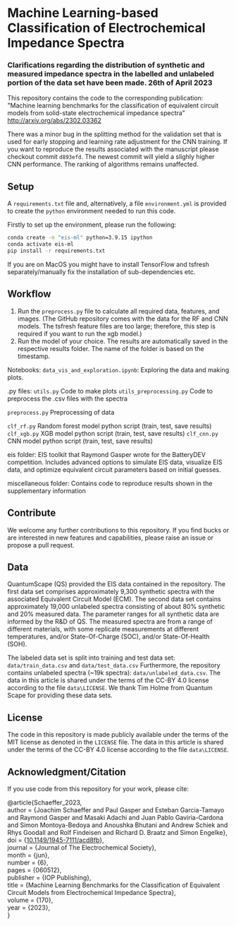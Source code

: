 # Machine Learning-based Classification of Electrochemical Impedance Spectra

### Clarifications regarding the distribution of synthetic and measured impedance spectra in the labelled and unlabeled portion of the data set have been made. 26th of April 2023

This repository contains the code to the corresponding publication:
"Machine learning benchmarks for the classification of equivalent circuit models from solid-state electrochemical impedance spectra"
http://arxiv.org/abs/2302.03362

There was a minor bug in the splitting method for the validation set that is used for early stopping and learning rate adjustment for the CNN training. If you want to reproduce the results associated with the manuscript please checkout commit `d893efd`.
The newest commit will yield a slighly higher CNN performance. The ranking of algorithms remains unaffected.

## Setup

A `requirements.txt` file and, alternatively, a file `environment.yml` is provided to create the `python` environment needed to run this code.

Firstly to set up the environment, please run the following:

```bash
conda create -n "eis-ml" python=3.9.15 ipython
conda activate eis-ml
pip install -r requirements.txt
```
If you are on MacOS you might have to install TensorFlow and tsfresh separately/manually fix the installation of sub-dependencies etc.

## Workflow 

1. Run the `preprocess.py` file to calculate all required data, features, and images. (The GitHub repository comes with the data for the RF and CNN models. The tsfresh feature files are too large; therefore, this step is required if you want to run the xgb model.)
2. Run the model of your choice. The results are automatically saved in the respective results folder. The name of the folder is based on the timestamp.

Notebooks: 
`data_vis_and_exploration.ipynb`: Exploring the data and making plots.

.py files: 
`utils.py` Code to make plots
`utils_preprocessing.py` Code to preprocess the .csv files with the spectra

`preprocess.py` Preprocessing of data

`clf_rf.py`  Random forest model python script (train, test, save results)
`clf_xgb.py` XGB model python script (train, test, save results)
`clf_cnn.py` CNN model python script (train, test, save results)

eis folder: 
EIS toolkit that Raymond Gasper wrote for the BatteryDEV competition. 
Includes advanced options to simulate EIS data, visualize EIS data, and optimize equivalent circuit parameters based on initial guesses.

miscellaneous folder: 
Contains code to reproduce results shown in the supplementary information


## Contribute

We welcome any further contributions to this repository. If you find bucks or are interested in new features and capabilities, please raise an issue or propose a pull request.


## Data

QuantumScape (QS) provided the EIS data contained in the repository. The first data set comprises approximately 9,300 synthetic spectra with the associated Equivalent Circuit Model (ECM). 
The second data set contains approximately 19,000 unlabeled spectra consisting of about 80% synthetic and 20% measured data. 
The parameter ranges for all synthetic data are informed by the R&D of QS. The measured spectra are from a range of different materials, with some replicate measurements at different temperatures, and/or State-Of-Charge (SOC), and/or State-Of-Health (SOH).

The labeled data set is split into training and test data set: `data/train_data.csv` and `data/test_data.csv`
Furthermore, the repository contains unlabeled spectra (~19k spectra): `data/unlabeled_data.csv`. 
The data in this article is shared under the terms of the CC-BY 4.0 license according to the file `data\LICENSE`.
We thank Tim Holme from Quantum Scape for providing these data sets.

## License

The code in this repository is made publicly available under the terms of the MIT license as denoted in the `LICENSE` file. 
The data in this article is shared under the terms of the CC-BY 4.0 license according to the file `data\LICENSE`.

## Acknowledgment/Citation

If you use code from this repository for your work, please cite: 


@article{Schaeffer_2023,  
	author = {Joachim Schaeffer and Paul Gasper and Esteban Garcia-Tamayo and Raymond Gasper and Masaki Adachi and Juan Pablo Gaviria-Cardona and Simon Montoya-Bedoya and Anoushka Bhutani and Andrew Schiek and Rhys Goodall and Rolf Findeisen and Richard D. Braatz and Simon Engelke},  
 	doi = {[10.1149/1945-7111/acd8fb](https://dx.doi.org/10.1149/1945-7111/acd8fb)},  
	journal = {Journal of The Electrochemical Society},  
	month = {jun},  
	number = {6},  
	pages = {060512},  
	publisher = {IOP Publishing},  
	title = {Machine Learning Benchmarks for the Classification of Equivalent Circuit Models from Electrochemical Impedance Spectra},  
	volume = {170},  
	year = {2023},  
}  
